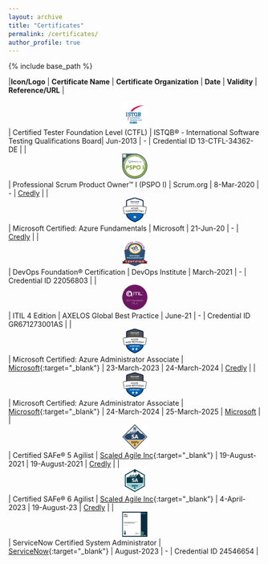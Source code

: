 ```yaml
---
layout: archive
title: "Certificates"
permalink: /certificates/
author_profile: true
---
```


{% include base_path %}


|**Icon/Logo** | **Certificate Name** | **Certificate Organization** | **Date** | **Validity** | **Reference/URL**
| <center><img src="../images/ISTQB_CTFL.png" width="50" height="50"></center> | Certified Tester Foundation Level (CTFL) | ISTQB® - International Software Testing Qualifications Board| Jun-2013 | - | Credential ID 13-CTFL-34362-DE |
| <center><img src="../images/PSPO_logo.png" width="50" height="50"></center> | Professional Scrum Product Owner™ I (PSPO I) | Scrum.org | 8-Mar-2020 | - | <a href="https://www.credly.com/earner/earned/badge/33440c1d-10aa-4e4c-a439-f49548897edf">Credly</a> |
| <center><img src="../images/ms_azure_fundamentals.png" width="50" height="50"></center> | Microsoft Certified: Azure Fundamentals | Microsoft | 21-Jun-20 | - | <a href="https://www.credly.com/earner/earned/badge/b265234d-ec34-4268-be1e-08b5d24b501a">Credly</a> |
| <center><img src="../images/DevOps_foundation.png" width="50" height="50"></center>  | DevOps Foundation® Certification | DevOps Institute | March-2021 | - | Credential ID 22056803 |
| <center><img src="../images/ITIL4_Foundation.png" width="50" height="50"></center> | ITIL 4 Edition | AXELOS Global Best Practice | June-21 | - | Credential ID GR671273001AS |
| <center><img src="../images/ms_azure_administrator.png" width="50" height="50"></center> | Microsoft Certified: Azure Administrator Associate | [Microsoft](https://www.microsoft.com/){:target="_blank"} | 23-March-2023 | 24-March-2024 | <a href="https://www.credly.com/earner/earned/badge/14537ebe-eaea-4eea-9eee-9213470d3123">Credly</a> |
| <center><img src="../images/ms_azure_administrator.png" width="50" height="50"></center> | Microsoft Certified: Azure Administrator Associate | [Microsoft](https://www.microsoft.com/){:target="_blank"} | 24-March-2024 | 25-March-2025 | <a href="https://learn.microsoft.com/en-us/users/schulzartur008-5707/credentials/f9279749bc5d9603?ref=https%3A%2F%2Fwww.linkedin.com%2F">Microsoft</a> |
| <center><img src="../images/Safe_5.png" width="50" height="50"></center> | Certified SAFe® 5 Agilist | [Scaled Agile Inc](https://scaledagileframework.com/){:target="_blank"} | 19-August-2021 | 19-August-2021 | <a href="https://www.credly.com/earner/earned/badge/647d2ca4-72cb-4836-a8e5-9ff081931501">Credly</a> |
| <center><img src="../images/Safe_6.png" width="50" height="50"></center> | Certified SAFe® 6 Agilist | [Scaled Agile Inc](https://scaledagileframework.com/){:target="_blank"} | 4-April-2023 | 19-August-23 | <a href="https://www.credly.com/badges/bf904b44-ac97-475c-b120-736039a39103">Credly</a> | 
| <center><img src="../images/ServiceNow.png" width="50" height="50"></center> | ServiceNow Certified System Administrator | [ServiceNow](https://www.servicenow.com/){:target="_blank"} | August-2023 | - | Credential ID 24546654 |